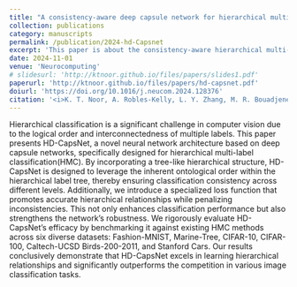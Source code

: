 ```yaml
---
title: "A consistency-aware deep capsule network for hierarchical multi-label image classification"
collection: publications
category: manuscripts
permalink: /publication/2024-hd-Capsnet
excerpt: 'This paper is about the consistency-aware hierarchical multi-label image classification using a deep capsule network.'
date: 2024-11-01
venue: 'Neurocomputing'
# slidesurl: 'http://ktnoor.github.io/files/papers/slides1.pdf'
paperurl: 'http://ktnoor.github.io/files/papers/hd-capsnet.pdf'
doiurl: 'https://doi.org/10.1016/j.neucom.2024.128376'
citation: '<i>K. T. Noor, A. Robles-Kelly, L. Y. Zhang, M. R. Bouadjenek, and W. Luo, ‘A consistency-aware deep capsule network for hierarchical multi-label image classification’, Neurocomputing, vol. 604, p. 128376, Nov. 2024, doi: 10.1016/j.neucom.2024.128376.</i>'
---
```


Hierarchical classification is a significant challenge in computer vision due to the logical order and interconnectedness of multiple labels. This paper presents HD-CapsNet, a novel neural network architecture based on deep capsule networks, specifically designed for hierarchical multi-label classification(HMC). By incorporating a tree-like hierarchical structure, HD-CapsNet is designed to leverage the inherent ontological order within the hierarchical label tree, thereby ensuring classification consistency across different levels. Additionally, we introduce a specialized loss function that promotes accurate hierarchical relationships while penalizing inconsistencies. This not only enhances classification performance but also strengthens the network’s robustness. We rigorously evaluate HD-CapsNet’s efficacy by benchmarking it against existing HMC methods across six diverse datasets: Fashion-MNIST, Marine-Tree, CIFAR-10, CIFAR-100, Caltech-UCSD Birds-200-2011, and Stanford Cars. Our results conclusively demonstrate that HD-CapsNet excels in learning hierarchical relationships and significantly outperforms the competition in various image classification tasks.
